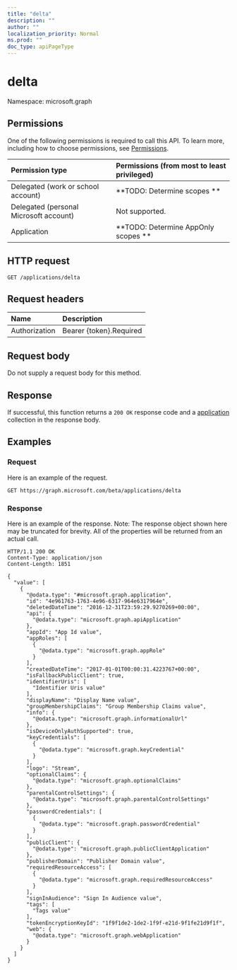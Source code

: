 ```yaml
---
title: "delta"
description: ""
author: ""
localization_priority: Normal
ms.prod: ""
doc_type: apiPageType
---
```


# delta

Namespace: microsoft.graph



## Permissions
One of the following permissions is required to call this API. To learn more, including how to choose permissions, see [Permissions](/concepts/permissions-reference.md).

|Permission type|Permissions (from most to least privileged)|
|:---|:---|
|Delegated (work or school account)|**TODO: Determine scopes **|
|Delegated (personal Microsoft account)|Not supported.|
|Application|**TODO: Determine AppOnly scopes **|

## HTTP request
<!-- {
  "blockType": "ignored"
}
-->
``` http
GET /applications/delta
```

## Request headers
|Name|Description|
|:---|:---|
|Authorization|Bearer {token}.Required|

## Request body
Do not supply a request body for this method.

## Response
If successful, this function returns a `200 OK` response code and a [application](../resources/application.md) collection in the response body.

## Examples

### Request
Here is an example of the request.
<!-- {
  "blockType": "request",
  "name": "application_delta"
}
-->
``` http
GET https://graph.microsoft.com/beta/applications/delta
```

### Response
Here is an example of the response. Note: The response object shown here may be truncated for brevity. All of the properties will be returned from an actual call.
<!-- {
  "blockType": "response",
  "truncated": true,
  "@odata.type": "collection(microsoft.graph.application)"
}
-->
``` http
HTTP/1.1 200 OK
Content-Type: application/json
Content-Length: 1851

{
  "value": [
    {
      "@odata.type": "#microsoft.graph.application",
      "id": "4e961763-1763-4e96-6317-964e6317964e",
      "deletedDateTime": "2016-12-31T23:59:29.9270269+00:00",
      "api": {
        "@odata.type": "microsoft.graph.apiApplication"
      },
      "appId": "App Id value",
      "appRoles": [
        {
          "@odata.type": "microsoft.graph.appRole"
        }
      ],
      "createdDateTime": "2017-01-01T00:00:31.4223767+00:00",
      "isFallbackPublicClient": true,
      "identifierUris": [
        "Identifier Uris value"
      ],
      "displayName": "Display Name value",
      "groupMembershipClaims": "Group Membership Claims value",
      "info": {
        "@odata.type": "microsoft.graph.informationalUrl"
      },
      "isDeviceOnlyAuthSupported": true,
      "keyCredentials": [
        {
          "@odata.type": "microsoft.graph.keyCredential"
        }
      ],
      "logo": "Stream",
      "optionalClaims": {
        "@odata.type": "microsoft.graph.optionalClaims"
      },
      "parentalControlSettings": {
        "@odata.type": "microsoft.graph.parentalControlSettings"
      },
      "passwordCredentials": [
        {
          "@odata.type": "microsoft.graph.passwordCredential"
        }
      ],
      "publicClient": {
        "@odata.type": "microsoft.graph.publicClientApplication"
      },
      "publisherDomain": "Publisher Domain value",
      "requiredResourceAccess": [
        {
          "@odata.type": "microsoft.graph.requiredResourceAccess"
        }
      ],
      "signInAudience": "Sign In Audience value",
      "tags": [
        "Tags value"
      ],
      "tokenEncryptionKeyId": "1f9f1de2-1de2-1f9f-e21d-9f1fe21d9f1f",
      "web": {
        "@odata.type": "microsoft.graph.webApplication"
      }
    }
  ]
}
```

